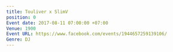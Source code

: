 ```yaml
---
title: Touliver x SlimV
position: 0
Event date: 2017-08-11 07:00:00 +07:00
Venue: 1900
Event URL: https://www.facebook.com/events/1944657259139106/
Genre: DJ
---
```


